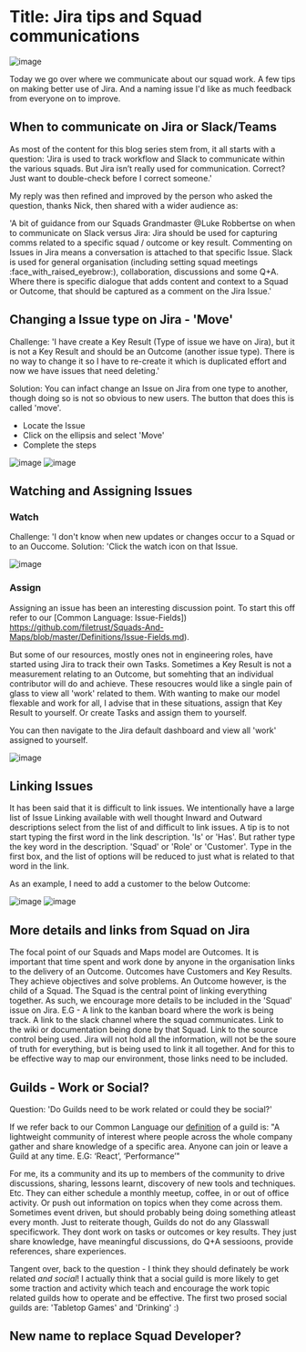 # Title: Jira tips and Squad communications

![image](Pictures/BlogIssue4.png)

Today we go over where we communicate about our squad work. A few tips on making better use of Jira. And a naming issue I'd like as much
feedback from everyone on to improve.

## When to communicate on Jira or Slack/Teams

As most of the content for this blog series stem from, it all starts with a question:
'Jira is used to track workflow and Slack to communicate within the various squads. But Jira isn’t really used for communication. Correct? Just want to double-check before I correct someone.'

My reply was then refined and improved by the person who asked the question, thanks Nick, then shared with a wider audience as:

'A bit of guidance from our Squads Grandmaster @Luke Robbertse on when to communicate on Slack versus Jira:
Jira should be used for capturing comms related to a specific squad / outcome or key result. Commenting on Issues in Jira means a conversation is attached to that specific Issue.
Slack is used for general organisation (including setting squad meetings :face_with_raised_eyebrow:), collaboration, discussions and some Q+A. Where there is specific dialogue that adds content and context to a Squad or Outcome, that should be captured as a comment on the Jira Issue.'

## Changing a Issue type on Jira - 'Move'
Challenge: 'I have create a Key Result (Type of issue we have on Jira), but it is not a Key Result and should be an Outcome (another issue type). There is no way to change it so I have to re-create it which is duplicated effort and now we have issues that need deleting.'

Solution: You can infact change an Issue on Jira from one type to another, though doing so is not so obvious to new users. The button that does this is called 'move'.

- Locate the Issue
- Click on the ellipsis and select 'Move'
- Complete the steps

![image](Pictures/MoveKeyResult.png)
![image](Pictures/MoveKeyResult2.png)


## Watching and Assigning Issues
### Watch
Challenge: 'I don't know when new updates or changes occur to a Squad or to an Ouccome.
Solution: 'Click the watch icon on that Issue.

![image](Pictures/WatchIssueButton.png)

### Assign
Assigning an issue has been an interesting discussion point. To start this off refer to our [Common Language: Issue-Fields]) 
https://github.com/filetrust/Squads-And-Maps/blob/master/Definitions/Issue-Fields.md).

But some of our resources, mostly ones not in engineering roles, have started using Jira to track their own Tasks. Sometimes a Key Result is not a measurement relating to an Outcome, but somehting that an individual contributor will do and achieve. 
These resoucres would like a single pain of glass to view all 'work' related to them. With wanting to make our model flexable and work for all, I advise that in these situations, assign that Key Result to yourself. Or create Tasks and assign them to yourself. 

You can then navigate to the Jira default dashboard and view all 'work' assigned to yourself.

![image](Pictures/Assigned.png)

## Linking Issues
It has been said that it is difficult to link issues. We intentionally have a large list of Issue Linking available with well thought Inward and Outward descriptions  select  from the list of  and difficult to link issues. A tip is to not start typing the first word in the link description. 'Is' or 'Has'.
But rather type the key word in the description. 'Squad' or 'Role' or 'Customer'. Type in the first box, and the list of options will be reduced to just what is related to that word in the link. 

As an example, I need to add a customer to the below Outcome:

![image](Pictures/IssueLinking.png)
![image](Pictures/IssueLinking2.png)


## More details and links from Squad on Jira
The focal point of our Squads and Maps model are Outcomes. It is important that time spent and work done by anyone in the organisation links to the delivery of an Outcome. Outcomes have Customers and Key Results. They achieve objectives and solve problems. An Outcome however, is the child of a Squad. The Squad is the central point of linking everything together. As such, we encourage more details to be included in the 'Squad' issue on Jira. E.G - A link to the kanban board where the work is being track. A link to the slack channel where the squad communicates. Link to the wiki or documentation being done by that Squad. Link to the source control being used. Jira will not hold all the information, will not be the soure of truth for everything, but is being used to link it all together. And for this to be effective way to map our environment, those links need to be included.


## Guilds - Work or Social?
Question: 'Do Guilds need to be work related or could they be social?'

If we refer back to our Common Language our [definition](https://github.com/filetrust/Squads-And-Maps/blob/master/Definitions/Dictionary.md) of a guild is:
"A lightweight community of interest where people across the whole company gather and share knowledge of a specific area. Anyone can join or leave a Guild at any time. E.G: ‘React’, ‘Performance’"

For me, its a community and its up to members of the community to drive discussions, sharing, lessons learnt, discovery of new tools and techniques. Etc. They can either schedule a monthly meetup, coffee, in or out of office activity. Or push out information on topics when they come across them. Sometimes event driven, but should probably being doing something atleast every month.
Just to reiterate though, Guilds do not do any Glasswall specificwork. They dont work on tasks or outcomes or key results. They just share knowledge, have meaningful discussions, do Q+A sessioons, provide references, share experiences.

Tangent over, back to the question - I think they should definately be work related *and social*! I actually think that a social guild is more likely to get some traction and activity which teach and encourage the work topic related guilds how to operate and be effective. 
The first two prosed social guilds are: 'Tabletop Games' and 'Drinking' :)

## New name to replace Squad Developer?


